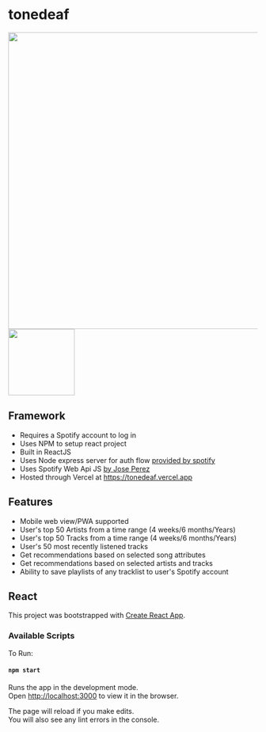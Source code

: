 # tonedeaf

<img src="https://user-images.githubusercontent.com/63682846/92837765-d3a80480-f392-11ea-9a0f-40b566310716.png" width=600/> <img src="https://user-images.githubusercontent.com/63682846/92837997-19fd6380-f393-11ea-80b8-5bc16386814f.png" width=134/>

## Framework
- Requires a Spotify account to log in
- Uses NPM to setup react project
- Built in ReactJS
- Uses Node express server for auth flow [provided by spotify](https://developer.spotify.com/documentation/web-api/quick-start/)
- Uses Spotify Web Api JS [by Jose Perez](https://github.com/JMPerez/spotify-web-api-js/)
- Hosted through Vercel at https://tonedeaf.vercel.app

## Features
- Mobile web view/PWA supported
- User's top 50 Artists from a time range (4 weeks/6 months/Years)
- User's top 50 Tracks from a time range (4 weeks/6 months/Years)
- User's 50 most recently listened tracks
- Get recommendations based on selected song attributes
- Get recommendations based on selected artists and tracks
- Ability to save playlists of any tracklist to user's Spotify account



## React

This project was bootstrapped with [Create React App](https://github.com/facebook/create-react-app).

### Available Scripts

To Run:

#### `npm start`

Runs the app in the development mode.<br />
Open [http://localhost:3000](http://localhost:3000) to view it in the browser.

The page will reload if you make edits.<br />
You will also see any lint errors in the console.
